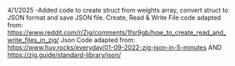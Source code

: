 4/1/2025
-Added code to create struct from weights array, convert struct to JSON format and save JSON file.
    Create, Read & Write File code adapted from: https://www.reddit.com/r/Zig/comments/1fsr9gb/how_to_create_read_and_write_files_in_zig/
    Json Code adapted from: https://www.huy.rocks/everyday/01-09-2022-zig-json-in-5-minutes
    AND
    https://zig.guide/standard-library/json/
